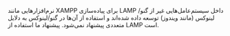 نرم‌افزارهایی مانند XAMPP برای پیاده‌سازی LAMP داخل سیستم‌عامل‌هایی غیر از گنو/لینوکس (مانند ویندوز) توسعه داده شده‌اند و استفاده از آن‌ها در گنو/لینوکس به دلایل متعددی پیشنهاد نمی‌شود. پیشنهاد ما استفاده از LAMP است.
